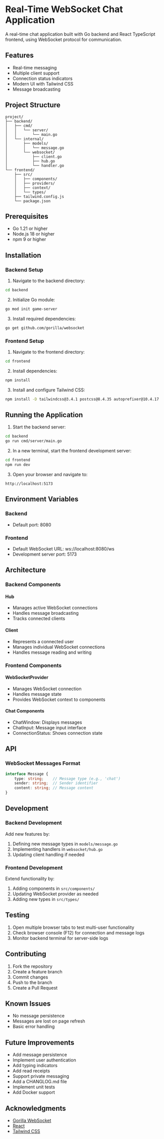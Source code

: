 # Real-Time WebSocket Chat Application

A real-time chat application built with Go backend and React TypeScript frontend, using WebSocket protocol for communication.

## Features

- Real-time messaging
- Multiple client support
- Connection status indicators
- Modern UI with Tailwind CSS
- Message broadcasting

## Project Structure

```
project/
├── backend/
│   ├── cmd/
│   │   └── server/
│   │       └── main.go
│   └── internal/
│       ├── models/
│       │   └── message.go
│       └── websocket/
│           ├── client.go
│           ├── hub.go
│           └── handler.go
└── frontend/
    ├── src/
    │   ├── components/
    │   ├── providers/
    │   ├── context/
    │   └── types/
    ├── tailwind.config.js
    └── package.json
```

## Prerequisites

- Go 1.21 or higher
- Node.js 18 or higher
- npm 9 or higher

## Installation

### Backend Setup

1. Navigate to the backend directory:
```bash
cd backend
```

2. Initialize Go module:
```bash
go mod init game-server
```

3. Install required dependencies:
```bash
go get github.com/gorilla/websocket
```

### Frontend Setup

1. Navigate to the frontend directory:
```bash
cd frontend
```

2. Install dependencies:
```bash
npm install
```

3. Install and configure Tailwind CSS:
```bash
npm install -D tailwindcss@3.4.1 postcss@8.4.35 autoprefixer@10.4.17
```

## Running the Application

1. Start the backend server:
```bash
cd backend
go run cmd/server/main.go
```

2. In a new terminal, start the frontend development server:
```bash
cd frontend
npm run dev
```

3. Open your browser and navigate to:
```
http://localhost:5173
```

## Environment Variables

### Backend
- Default port: 8080

### Frontend
- Default WebSocket URL: ws://localhost:8080/ws
- Development server port: 5173

## Architecture

### Backend Components

#### Hub
- Manages active WebSocket connections
- Handles message broadcasting
- Tracks connected clients

#### Client
- Represents a connected user
- Manages individual WebSocket connections
- Handles message reading and writing

### Frontend Components

#### WebSocketProvider
- Manages WebSocket connection
- Handles message state
- Provides WebSocket context to components

#### Chat Components
- ChatWindow: Displays messages
- ChatInput: Message input interface
- ConnectionStatus: Shows connection state

## API

### WebSocket Messages Format

```typescript
interface Message {
    type: string;    // Message type (e.g., 'chat')
    sender: string;  // Sender identifier
    content: string; // Message content
}
```

## Development

### Backend Development

Add new features by:
1. Defining new message types in `models/message.go`
2. Implementing handlers in `websocket/hub.go`
3. Updating client handling if needed

### Frontend Development

Extend functionality by:
1. Adding components in `src/components/`
2. Updating WebSocket provider as needed
3. Adding new types in `src/types/`

## Testing

1. Open multiple browser tabs to test multi-user functionality
2. Check browser console (F12) for connection and message logs
3. Monitor backend terminal for server-side logs

## Contributing

1. Fork the repository
2. Create a feature branch
3. Commit changes
4. Push to the branch
5. Create a Pull Request

## Known Issues

- No message persistence
- Messages are lost on page refresh
- Basic error handling

## Future Improvements

- Add message persistence
- Implement user authentication
- Add typing indicators
- Add read receipts
- Support private messaging
- Add a CHANGLOG.md file
- Implement unit tests
- Add Docker support

## Acknowledgments

- [Gorilla WebSocket](https://github.com/gorilla/websocket)
- [React](https://reactjs.org/)
- [Tailwind CSS](https://tailwindcss.com/)
